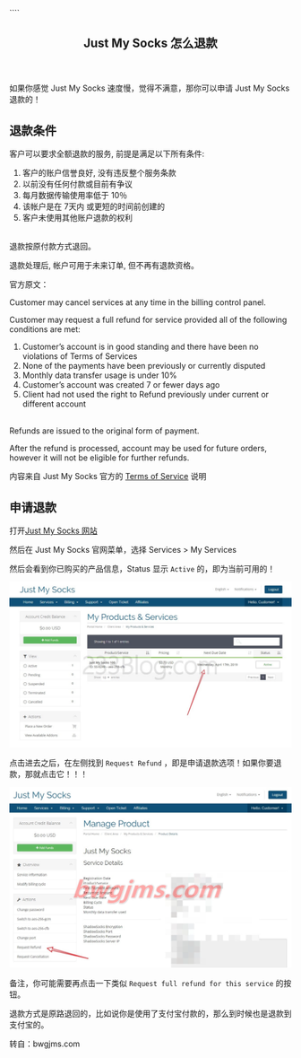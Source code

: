 ````<div class="wrap fl``ex-center"><div class="site-width container flex-space-between"><main id="barba-wrapper" aria-live="polite"><div class="barba-container"><article class="bgc-white shadow"><header class="post-header"><h1 class="post-title">Just My Socks 怎么退款</h1></header><div class="post-content"><p>如果你感觉 Just My Socks 速度慢，觉得不满意，那你可以申请 Just My Socks 退款的！</p><h2 id="退款条件">退款条件</h2><p>客户可以要求全额退款的服务, 前提是满足以下所有条件:</p><ol><li>客户的账户信誉良好, 没有违反整个服务条款<br></li><li>以前没有任何付款或目前有争议<br></li><li>每月数据传输使用率低于 10％<br></li><li>该帐户是在 7天内 或更短的时间前创建的<br></li><li>客户未使用其他账户退款的权利<br><br></li></ol><p>退款按原付款方式退回。</p><p>退款处理后, 帐户可用于未来订单, 但不再有退款资格。</p><p>官方原文：</p><p>Customer may cancel services at any time in the billing control panel.</p><p>Customer may request a full refund for service provided all of the following conditions are met:</p><ol><li>Customer’s account is in good standing and there have been no violations of Terms of Services<br></li><li>None of the payments have been previously or currently disputed<br></li><li>Monthly data transfer usage is under 10%<br></li><li>Customer’s account was created 7 or fewer days ago<br></li><li>Client had not used the right to Refund previously under current or different account<br><br></li></ol><p>Refunds are issued to the original form of payment.</p><p>After the refund is processed, account may be used for future orders, however it will not be eligible for further refunds.</p><p>内容来自 Just My Socks 官方的 <a href="https://justmysocks2.net/members/index.php?rp=/knowledgebase/1/Terms-of-Service.html" rel="nofollow" target="_blank">Terms of Service</a> 说明</p><h2 id="申请退款">申请退款</h2><p>打开<a href="https://justmysocks2.net/members/aff.php?aff=22688" rel="nofollow" target="_blank">Just My Socks 网站</a></p><p>然后在 Just My Socks 官网菜单，选择 Services &gt; My Services</p><p>然后会看到你已购买的产品信息，Status 显示 <code>Active</code> 的，即为当前可用的！</p><img src="images/5c8dec95b402d.webp" alt="查看服务" loading="lazy" referrerpolicy="no-referrer"><p>点击进去之后，在左侧找到 <code>Request Refund</code> ，即是申请退款选项！如果你要退款，那就点击它！！！</p><img src="images/5ce76e2da60b032480.webp" alt="Just My Socks 退款" loading="lazy" referrerpolicy="no-referrer"><p>备注，你可能需要再点击一下类似 <code>Request full refund for this service</code> 的按钮。</p><p>退款方式是原路退回的，比如说你是使用了支付宝付款的，那么到时候也是退款到支付宝的。</p><p>转自：bwgjms.com</p></div>
